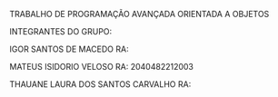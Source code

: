 TRABALHO DE PROGRAMAÇÃO AVANÇADA ORIENTADA A OBJETOS

INTEGRANTES DO GRUPO:

IGOR SANTOS DE MACEDO
RA:

MATEUS ISIDORIO VELOSO
RA: 2040482212003

THAUANE LAURA DOS SANTOS CARVALHO
RA:
